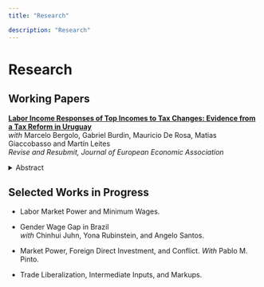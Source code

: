 ```yaml
---
title: "Research"

description: "Research"
---
```


# Research

## Working Papers

[__Labor Income Responses of Top Incomes to Tax Changes: Evidence from a Tax Reform in Uruguay__](https://papers.ssrn.com/sol3/papers.cfm?abstract_id=4007698) \
_with_ Marcelo Bergolo, Gabriel Burdin, Mauricio De Rosa, Matias Giaccobasso and Martín Leites \
_Revise and Resubmit, Journal of European Economic Association_

<details>
<summary>Abstract</summary>
<p style="text-align: justify;">
In this paper, we analyze how top income earners (TIEs) respond to changes in personal income taxation. Using an unprecedented combination of administrative records from the Tax and Social Security Agencies that covers most sources of personal income, we exploit a unique reform to Uruguay’s progressive labor income tax schedule that generated quasi-random variation in the marginal tax rates affecting labor income earners in the top 1% of the distribution. Using a difference-in-differences design, we estimate the elasticities on the intensive, extensive, and income shifting margins to changes in the labor income tax rates. Our preferred specification estimates an intensive margin elasticity of 0.577, which is partially explained by a real labor supply adjustment through fewer hours worked. Responses on the extensive margin are larger. Our preferred estimates indicate an extensive margin semi-elasticity of 2.479, which is mostly driven by shifts from the labor to the corporate income tax base (with a semi-elasticity of -1.967). Based on a simple model that allows individuals to choose between different tax bases, we estimate that the efficiency costs of the reform are, at most, 31.3% of the projected tax revenue.
</p>
</details>

## Selected Works in Progress

- Labor Market Power and Minimum Wages.

- Gender Wage Gap in Brazil \
_with_ Chinhui Juhn, Yona Rubinstein, and Angelo Santos. 

- Market Power, Foreign Direct Investment, and Conflict. _With_ Pablo M. Pinto.

- Trade Liberalization, Intermediate Inputs, and Markups.

